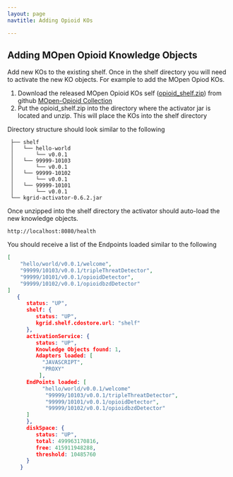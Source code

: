 ```yaml
---
layout: page
navtitle: Adding Opioid KOs

---
```


## Adding MOpen Opioid Knowledge Objects

Add new KOs to the existing shelf. Once in the shelf directory you will need to activate the new 
KO objects.  For example to add the MOpen Opiod KOs.

1. Download the released MOpen Opioid KOs self ([opioid_shelf.zip](https://github.com/kgrid-objects/mopen-opioid-collection/releases/latest)) from github [MOpen-Opioid Collection](https://github.com/kgrid/mopen-opioid-collection/)
1. Put the opioid_shelf.zip into the directory where the activator jar is located and unzip.  This will place the KOs into the shelf directory

Directory structure should look similar to the following

```     
 ├── shelf
 │   └── hello-world  
 │       └── v0.0.1 
 │   └── 99999-10103
 │       └── v0.0.1   
 │   └── 99999-10102
 │       └── v0.0.1   
 │   └── 99999-10101
 │       └── v0.0.1   
 └── kgrid-activator-0.6.2.jar
```

Once unzipped into the shelf directory the activator should auto-load the new knowledge objects.

``` http://localhost:8080/health ```

You should receive a list of the Endpoints loaded similar to the following 

```json
[
    "hello/world/v0.0.1/welcome",
    "99999/10103/v0.0.1/tripleThreatDetector",
    "99999/10101/v0.0.1/opioidDetector",
    "99999/10102/v0.0.1/opioidbzdDetector"
]
   {
      status: "UP",
      shelf: {
         status: "UP",
         kgrid.shelf.cdostore.url: "shelf"
      },
      activationService: {
         status: "UP",
         Knowledge Objects found: 1,
         Adapters loaded: [
           "JAVASCRIPT",
           "PROXY"
          ],
      EndPoints loaded: [
           "hello/world/v0.0.1/welcome"
            "99999/10103/v0.0.1/tripleThreatDetector",
            "99999/10101/v0.0.1/opioidDetector",
            "99999/10102/v0.0.1/opioidbzdDetector"
      ]
      },
      diskSpace: {
         status: "UP",
         total: 499963170816,
         free: 415911948288,
         threshold: 10485760
      }
    }
 ```